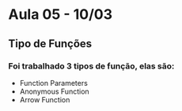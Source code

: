 # Aula 05 - 10/03

## Tipo de Funções 

### Foi trabalhado 3 tipos de função, elas são: 
* Function Parameters 
* Anonymous Function 
* Arrow Function

